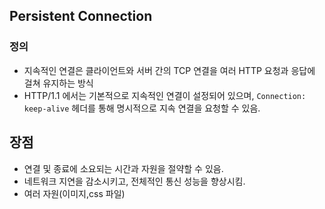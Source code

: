 ## Persistent Connection

### 정의

* 지속적인 연결은 클라이언트와 서버 간의 TCP 연결을 여러 HTTP 요청과 응답에 걸쳐 유지하는 방식
* HTTP/1.1 에서는 기본적으로 지속적인 연결이 설정되어 있으며, `Connection: keep-alive` 헤더를 통해 명시적으로 지속 연결을 요청할 수 있음.


## 장점
* 연결 및 종료에 소요되는 시간과 자원을 절약할 수 있음.
* 네트워크 지연을 감소시키고, 전체적인 통신 성능을 향상시킴.
* 여러 자원(이미지,css 파일)